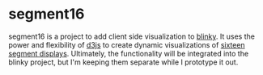 segment16
=========

segment16 is a project to add client side visualization to [blinky](https://github.com/dkulla/blinky). It uses the power and flexibility of [d3js](http://d3js.org/) to create dynamic visualizations of [sixteen segment displays](http://en.wikipedia.org/wiki/Sixteen-segment_display). Ultimately, the functionality will be integrated into the blinky project, but I'm keeping them separate while I prototype it out.
